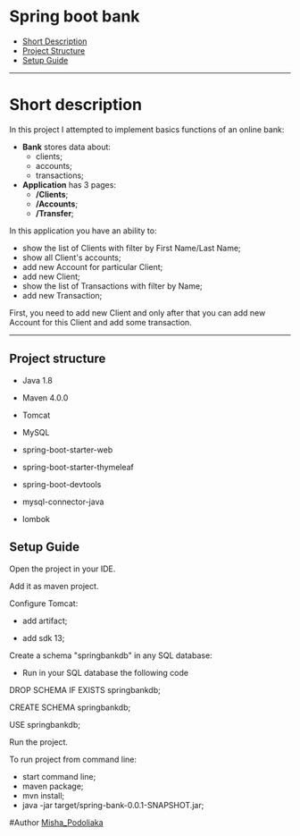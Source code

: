 # Spring boot bank
* [Short Description](#description)
* [Project Structure](#structure)
* [Setup Guide](#setup)

<hr>

# <a name="description"></a>Short description
In this project I attempted to implement basics functions of an online bank:
 - **Bank** stores data about: 
    * clients;
    * accounts;
    * transactions;
 - **Application** has 3 pages: 
     * **/Clients**;
     * **/Accounts**;
     * **/Transfer**;
    
In this application you have an ability to: 
 * show the list of Clients with filter by First Name/Last Name;
 * show all Client's accounts;
 * add new Account for particular Client;
 * add new Client;
 * show the list of Transactions with filter by Name;
 * add new Transaction;
 
 First, you need to add new Client and only after that you can add new Account for this Client and add some transaction.

<hr>

<a name="structure"><h2>Project structure</h2></a>

  * Java 1.8

  * Maven 4.0.0
  
  * Tomcat
  
  * MySQL

  * spring-boot-starter-web

  * spring-boot-starter-thymeleaf

  * spring-boot-devtools

  * mysql-connector-java

  * lombok

<a name="developer"><h2>Setup Guide</h2></a>

Open the project in your IDE.

Add it as maven project.

Configure Tomcat:

- add artifact;

- add sdk 13;

Create a schema "springbankdb" in any SQL database:

- Run in your SQL database the following code

DROP SCHEMA IF EXISTS springbankdb;

CREATE SCHEMA springbankdb;

USE springbankdb;

Run the project.

To run project from command line:

- start command line;
- maven package;
- mvn install;
- java -jar target/spring-bank-0.0.1-SNAPSHOT.jar;

#Author
[Misha_Podoliaka](https://github.com/MikePodoliaka)